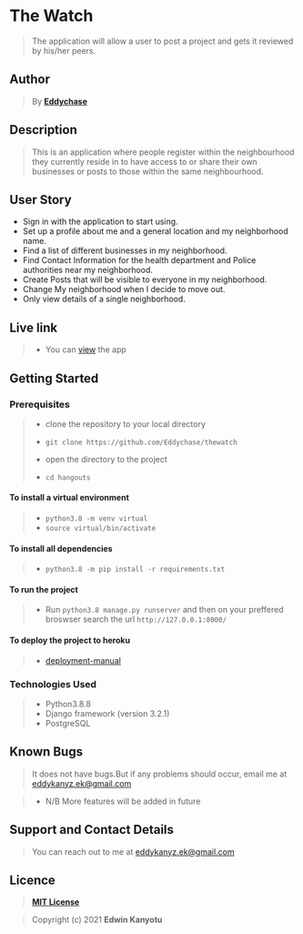 # The Watch

> The application will allow a user to post a project and gets it reviewed by his/her peers.

## Author

> By **[Eddychase](https://github.com/Eddychase)**

## Description

> This is an application where people register within the neighbourhood they currently reside in to have access to or share their own businesses or posts to those within the same neighbourhood.

## User Story

- Sign in with the application to start using.
- Set up a profile about me and a general location and my neighborhood name.
- Find a list of different businesses in my neighborhood.
- Find Contact Information for the health department and Police authorities near my neighborhood.
- Create Posts that will be visible to everyone in my neighborhood.
- Change My neighborhood when I decide to move out.
- Only view details of a single neighborhood.

## Live link

> - You can [view](https://thewatch.herokuapp.com/) the app

## Getting Started

### Prerequisites

> - clone the repository to your local directory
>
> * `git clone https://github.com/Eddychase/thewatch`
>
> - open the directory to the project
>
> * `cd hangouts`

#### To install a virtual environment

> - `python3.8 -m venv virtual`
> - `source virtual/bin/activate`

#### To install all dependencies

> - `python3.8 -m pip install -r requirements.txt`

#### To run the project

> - Run `python3.8 manage.py runserver` and then on your preffered broswser search the url `http://127.0.0.1:8000/`

#### To deploy the project to heroku

> - [deployment-manual](https://github.com/bernie-haxx/Deployment_to_heroku_django)

### Technologies Used

> - Python3.8.8
> - Django framework (version 3.2.1)
> - PostgreSQL

## Known Bugs

> It does not have bugs.But if any problems should occur, email me at eddykanyz.ek@gmail.com

> - N/B More features will be added in future

## Support and Contact Details

> You can reach out to me at eddykanyz.ek@gmail.com

## Licence

> **[MIT License](LICENSE)**

> Copyright (c) 2021 **Edwin Kanyotu**
